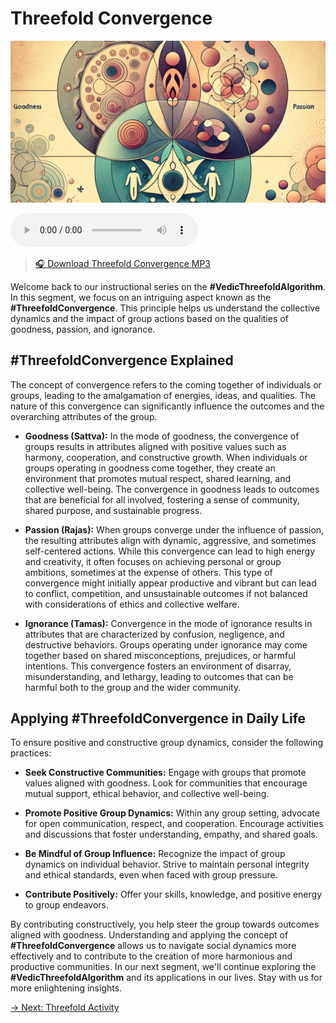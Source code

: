 # Threefold Convergence

![Threefold Convergence](../img/ins-threefold-convergence.png)

<audio src="https://indra.team/audio/indra/threefold-convergence.mp3" controls></audio>

> [🎧 Download Threefold Convergence MP3](https://indra.team/audio/indra/threefold-convergence.mp3)

Welcome back to our instructional series on the **#VedicThreefoldAlgorithm**. In this segment, we focus on an intriguing aspect known as the **#ThreefoldConvergence**. This principle helps us understand the collective dynamics and the impact of group actions based on the qualities of goodness, passion, and ignorance.

## #ThreefoldConvergence Explained

The concept of convergence refers to the coming together of individuals or groups, leading to the amalgamation of energies, ideas, and qualities. The nature of this convergence can significantly influence the outcomes and the overarching attributes of the group.

- **Goodness (Sattva):** In the mode of goodness, the convergence of groups results in attributes aligned with positive values such as harmony, cooperation, and constructive growth. When individuals or groups operating in goodness come together, they create an environment that promotes mutual respect, shared learning, and collective well-being. The convergence in goodness leads to outcomes that are beneficial for all involved, fostering a sense of community, shared purpose, and sustainable progress.

- **Passion (Rajas):** When groups converge under the influence of passion, the resulting attributes align with dynamic, aggressive, and sometimes self-centered actions. While this convergence can lead to high energy and creativity, it often focuses on achieving personal or group ambitions, sometimes at the expense of others. This type of convergence might initially appear productive and vibrant but can lead to conflict, competition, and unsustainable outcomes if not balanced with considerations of ethics and collective welfare.

- **Ignorance (Tamas):** Convergence in the mode of ignorance results in attributes that are characterized by confusion, negligence, and destructive behaviors. Groups operating under ignorance may come together based on shared misconceptions, prejudices, or harmful intentions. This convergence fosters an environment of disarray, misunderstanding, and lethargy, leading to outcomes that can be harmful both to the group and the wider community.

## Applying #ThreefoldConvergence in Daily Life

To ensure positive and constructive group dynamics, consider the following practices:

- **Seek Constructive Communities:** Engage with groups that promote values aligned with goodness. Look for communities that encourage mutual support, ethical behavior, and collective well-being.

- **Promote Positive Group Dynamics:** Within any group setting, advocate for open communication, respect, and cooperation. Encourage activities and discussions that foster understanding, empathy, and shared goals.

- **Be Mindful of Group Influence:** Recognize the impact of group dynamics on individual behavior. Strive to maintain personal integrity and ethical standards, even when faced with group pressure.

- **Contribute Positively:** Offer your skills, knowledge, and positive energy to group endeavors.

By contributing constructively, you help steer the group towards outcomes aligned with goodness. Understanding and applying the concept of **#ThreefoldConvergence** allows us to navigate social dynamics more effectively and to contribute to the creation of more harmonious and productive communities. In our next segment, we'll continue exploring the **#VedicThreefoldAlgorithm** and its applications in our lives. Stay with us for more enlightening insights.

[→ Next: Threefold Activity](threefold-activity.md)
